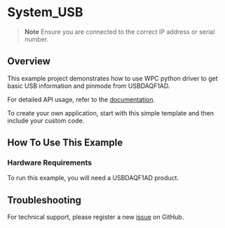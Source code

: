 # System_USB
> **Note**
> Ensure you are connected to the correct IP address or serial number.

## Overview

This example project demonstrates how to use WPC python driver to get basic USB information and pinmode from USBDAQF1AD.

For detailed API usage, refer to the [documentation](https://wpc-systems-ltd.github.io/WPC_Python_driver_release/).

To create your own application, start with this simple template and then include your custom code.

## How To Use This Example

### Hardware Requirements

To run this example, you will need a USBDAQF1AD product.

## Troubleshooting

For technical support, please register a new [issue](https://github.com/WPC-Systems-Ltd/WPC_Python_driver_release/issues) on GitHub.